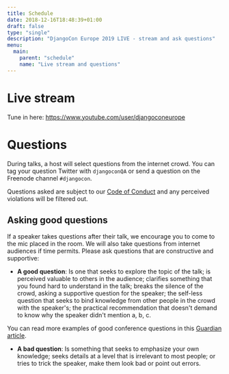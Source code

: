 ```yaml
---
title: Schedule
date: 2018-12-16T18:48:39+01:00
draft: false
type: "single"
description: "DjangoCon Europe 2019 LIVE - stream and ask questions"
menu:
  main:
    parent: "schedule"
    name: "Live stream and questions"
---
```


# Live stream

Tune in here: https://www.youtube.com/user/djangoconeurope

# Questions

During talks, a host will select questions from the internet crowd. You can tag your question
Twitter with `djangoconQA` or send a question on the Freenode channel `#djangocon`.

Questions asked are subject to our [Code of Conduct](/conduct/) and any
perceived violations will be filtered out.

## Asking good questions

If a speaker takes questions after their talk, we encourage you to come to the mic
placed in the room. We will also take questions from internet audiences if time
permits. Please ask questions that are constructive and supportive:

* **A good question**: Is one that seeks to explore the topic of the talk;
  is perceived valuable to others in the audience; clarifies something that you
  found hard to understand in the talk; breaks the silence of the crowd, asking
  a supportive question for the speaker; the self-less question that seeks to
  bind knowledge from other people in the crowd with the speaker's; the
  practical recommendation that doesn't demand to know why the speaker didn't
  mention a, b, c.

You can read more examples of good conference questions in this
[Guardian article](https://www.theguardian.com/higher-education-network/2015/nov/11/dont-be-a-conference-troll-a-guide-to-asking-good-questions).

* **A bad question**: Is something that seeks to emphasize your own knowledge;
  seeks details at a level that is irrelevant to most people; or tries to trick
  the speaker, make them look bad or point out errors.
